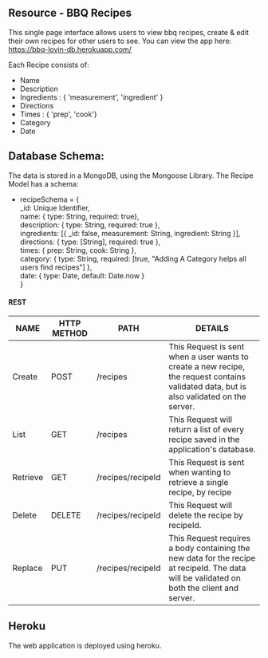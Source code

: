 ## Resource - BBQ Recipes
This single page interface allows users to view bbq recipes, create & edit their own recipes for other users to see. You can view the app here: https://bbq-lovin-db.herokuapp.com/

Each Recipe consists of:
* Name
* Description
* Ingredients : { 'measurement', 'ingredient' }
* Directions
* Times : { 'prep', 'cook'}
* Category
* Date

## Database Schema: 
The data is stored in a MongoDB, using the Mongoose Library. 
The Recipe Model has a schema:
* recipeSchema = {    
                _id: Unique Identifier,    
                name: { type: String, required: true},    
        description: { type: String, required: true },  
        ingredients:  [{ _id: false, measurement: String, ingredient: String }],
        directions: { type: [String], required: true },  
        times: { prep: String, cook: String },  
        category: { type: String, required: [true, "Adding A Category helps all users find recipes"] },  
        date: { type: Date, default: Date.now }  
}

#### REST 
NAME | HTTP METHOD | PATH | DETAILS
-----|-------------|------|--------
Create | POST | /recipes | This Request is sent when a user wants to create a new recipe, the request contains validated data, but is also validated on the server.
List | GET | /recipes |  This Request will return a list of every recipe saved in the application's database. 
Retrieve | GET | /recipes/recipeId | This Request is sent when wanting to retrieve a single recipe, by recipe 
Delete | DELETE | /recipes/recipeId | This Request will delete the recipe by recipeId.
Replace | PUT | /recipes/recipeId | This Request requires a body containing the new data for the recipe at recipeId. The data will be validated on both the client and server.


## Heroku
The web application is deployed using heroku.


